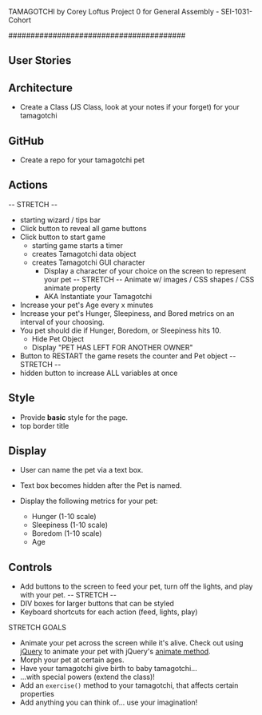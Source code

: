 TAMAGOTCHI
by Corey Loftus
Project 0
for General Assembly - SEI-1031-Cohort

########################################

## User Stories

## Architecture

- Create a Class (JS Class, look at your notes if your forget) for your tamagotchi

## GitHub

- Create a repo for your tamagotchi pet

## Actions
-- STRETCH --
- starting wizard / tips bar
- Click button to reveal all game buttons
- Click button to start game
  - starting game starts a timer
  - creates Tamagotchi data object
  - creates Tamagotchi GUI character
    - Display a character of your choice on the screen to represent your pet
      -- STRETCH -- Animate w/ images / CSS shapes / CSS animate property
    - AKA Instantiate your Tamagotchi
- Increase your pet's Age every x minutes
- Increase your pet's Hunger, Sleepiness, and Bored metrics on an interval of your choosing.
- You pet should die if Hunger, Boredom, or Sleepiness hits 10.
  - Hide Pet Object
  - Display "PET HAS LEFT FOR ANOTHER OWNER"
- Button to RESTART the game resets the counter and Pet object
  -- STRETCH --
- hidden button to increase ALL variables at once

## Style

- Provide **basic** style for the page.
- top border title

## Display

- User can name the pet via a text box.
- Text box becomes hidden after the Pet is named.

- Display the following metrics for your pet:
  - Hunger (1-10 scale)
  - Sleepiness (1-10 scale)
  - Boredom (1-10 scale)
  - Age

## Controls

- Add buttons to the screen to feed your pet, turn off the lights, and play with your pet.
  -- STRETCH --
- DIV boxes for larger buttons that can be styled
- Keyboard shortcuts for each action (feed, lights, play)

STRETCH GOALS

- Animate your pet across the screen while it's alive. Check out using [jQuery](https://jquery.com/) to animate your pet with jQuery's [animate method](https://api.jquery.com/animate/).
- Morph your pet at certain ages.
- Have your tamagotchi give birth to baby tamagotchi...
- ...with special powers (extend the class)!
- Add an `exercise()` method to your tamagotchi, that affects certain properties
- Add anything you can think of... use your imagination!

